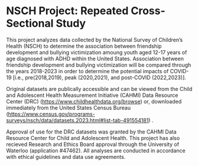 # NSCH Project: Repeated Cross-Sectional Study 

This project analyzes data collected by the National Survey of Children’s Health (NSCH) to determine the association between friendship development and bullying victimization amoung youth aged 12-17 years of age diagnosed with ADHD within the United States. Association between friendship development and bullying victimization will be compared through the years 2018-2023 in order to determine the potential impacts of COVID-19 [i.e., pre(2018,2019), peak (2020,2021), and post-COVID (2022,2023)].

Original datasets are publically accessible and can be viewed from the Child and Adolescent Health Measurement Initiative (CAHMI) Data Resource Center (DRC) (https://www.childhealthdata.org/browse) or, downloaded immediately from the United States Census Bureau (https://www.census.gov/programs-surveys/nsch/data/datasets.2023.html#list-tab-491554181) . 

Approval of use for the DRC datasets was granted by the CAHMI Data Resource Center for Child and Adolescent Health. This project has also recieved Research and Ethics Board approval through the University of Waterloo (application #47462). All analyses are conducted in accordance with ethical guidelines and data use agreements. 
